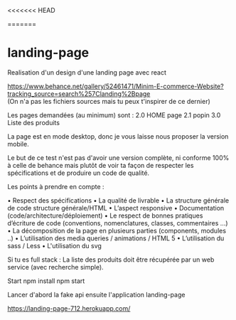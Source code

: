 <<<<<<< HEAD

=======
# landing-page

 Realisation d'un design d'une landing page avec react

https://www.behance.net/gallery/52461471/Minim-E-commerce-Website?tracking_source=search%257Clanding%2Bpage  
(On n'a pas les fichiers sources mais tu peux t'inspirer de ce dernier)

Les pages demandées (au minimum) sont :
2.0 HOME page
2.1 popin
3.0 Liste des produits

La page est en mode desktop, donc je vous laisse nous proposer la version mobile.

Le but de ce test n'est pas d'avoir une version complète, ni conforme 100% à celle de behance mais plutôt de voir ta façon de respecter les spécifications et de produire un code de qualité.
 
Les points à prendre en compte :

•	Respect des spécifications
•	La qualité de livrable
•	La structure générale de code structure générale/HTML 
•	L’aspect responsive
•	Documentation (code/architecture/déploiement)
•	Le respect de bonnes pratiques d’écriture de code (conventions, nomenclatures, classes, commentaires ...)
•	La décomposition de la page en plusieurs parties (components, modules ..)
•	L’utilisation des media queries / animations / HTML 5 
•	L’utilisation du sass / Less
•	L'utilisation du svg 

Si tu es full stack :
La liste des produits doit être récupérée par un web service (avec recherche simple).

Start
npm install
npm start 

Lancer d'abord la fake api ensuite l'application landing-page

https://landing-page-712.herokuapp.com/
